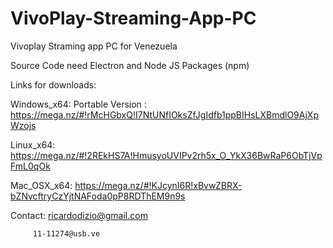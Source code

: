 # VivoPlay-Streaming-App-PC

Vivoplay Straming app PC for Venezuela

Source Code need Electron and Node JS Packages (npm)

Links for downloads:

Windows_x64: Portable Version : https://mega.nz/#!rMcHGbxQ!I7NtUNfIOksZfJgIdfb1ppBIHsLXBmdlO9AjXpWzojs

Linux_x64: https://mega.nz/#!2REkHS7A!HmusyoUVIPv2rh5x_O_YkX36BwRaP6ObTjVpFmL0qOk

Mac_OSX_x64: https://mega.nz/#!KJcynI6R!xBvwZBRX-bZNvcftryCzYjtNAFoda0pP8RDThEM9n9s

Contact: ricardodizio@gmail.com

         11-11274@usb.ve
         
